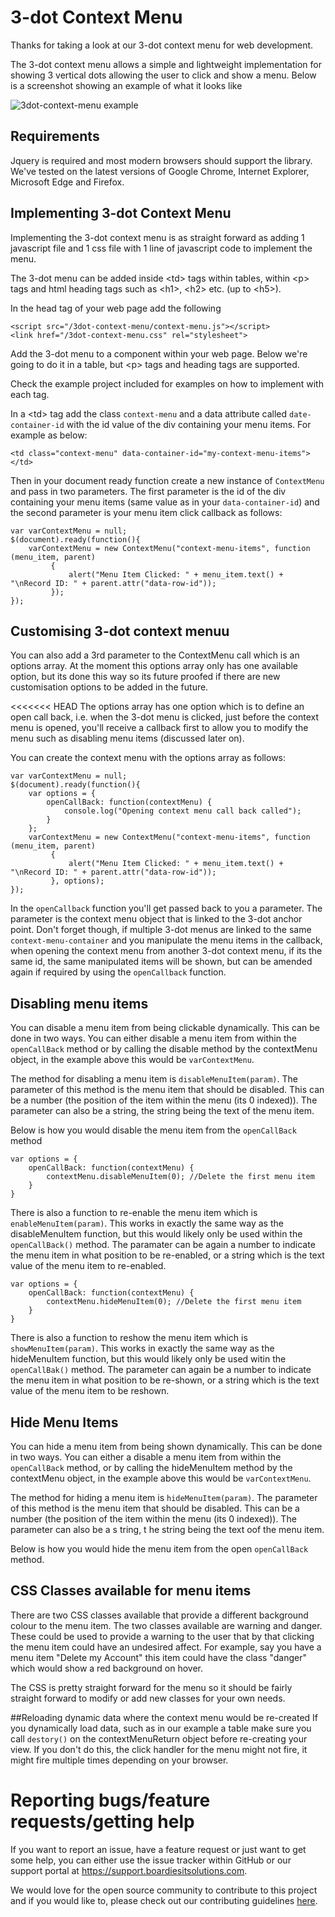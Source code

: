 # 3-dot Context Menu

Thanks for taking a look at our 3-dot context menu for web 
development. 

The 3-dot context menu allows a simple and lightweight
implementation for showing 3 vertical dots allowing the user
to click and show a menu. Below is a screenshot showing an example of what it looks like

![3dot-context-menu example](https://boardiesitsolutions.com/images/3dot-context-menu.png)

## Requirements
Jquery is required and most modern browsers should support
the library. We've tested on the latest versions of Google
Chrome, Internet Explorer, Microsoft Edge and Firefox. 

## Implementing 3-dot Context Menu
Implementing the 3-dot context menu is as straight forward
as adding 1 javascript file and 1 css file with 1 line
of javascript code to implement the menu. 

The 3-dot menu can be added inside &lt;td&gt; tags within 
tables, within &lt;p&gt; tags and html heading tags such as
&lt;h1&gt;, &lt;h2&gt; etc. (up to &lt;h5&gt;). 

In the head tag of your web page add the following

```
<script src="/3dot-context-menu/context-menu.js"></script>
<link href="/3dot-context-menu.css" rel="stylesheet">
```

Add the 3-dot menu to a component within your web page. Below
we're going to do it in a table, but &lt;p&gt; tags and 
heading tags are supported. 

Check the example project included for examples on how
to implement with each tag. 

In a &lt;td&gt; tag add the class `context-menu` and a data
attribute called `date-container-id` with the id value of
the div containing your menu items. For example as below:

```
<td class="context-menu" data-container-id="my-context-menu-items"></td>
```

Then in your document ready function create a new instance
of `ContextMenu` and pass in two parameters. The first parameter
is the id of the div containing your menu items (same value as
in your `data-container-id`) and the second parameter is your
menu item click callback as follows:

```
var varContextMenu = null;
$(document).ready(function(){
    varContextMenu = new ContextMenu("context-menu-items", function (menu_item, parent)
         {
             alert("Menu Item Clicked: " + menu_item.text() + "\nRecord ID: " + parent.attr("data-row-id"));
         });
});
```

## Customising 3-dot context menuu

You can also add a 3rd parameter to the ContextMenu call which is an
options array. At the moment this options array only has one available
option, but its done this way so its future proofed if there are new
customisation options to be added in the future. 

<<<<<<< HEAD
The options array has one option which is to define an open call back,
i.e. when the 3-dot menu is clicked, just before the context menu is
opened, you'll receive a callback first to allow you to modify the menu
such as disabling menu items (discussed later on). 

You can create the context menu with the options array as follows:

```
var varContextMenu = null;
$(document).ready(function(){
    var options = {
        openCallBack: function(contextMenu) {
            console.log("Opening context menu call back called");
        }
    };
    varContextMenu = new ContextMenu("context-menu-items", function (menu_item, parent)
         {
             alert("Menu Item Clicked: " + menu_item.text() + "\nRecord ID: " + parent.attr("data-row-id"));
         }, options);
});
```

In the `openCallback` function you'll get passed back to you a parameter.
The parameter is the context menu object that is linked to the 3-dot 
anchor point. Don't forget though, if multiple 3-dot menus are linked
to the same `context-menu-container` and you manipulate the menu items
in the callback, when opening the context menu from another 3-dot context
menu, if its the same id, the same manipulated items will be shown, but
can be amended again if required by using the `openCallback` function. 

## Disabling menu items
You can disable a menu item from being clickable dynamically. This 
can be done in two ways. You can either disable a menu item from within
the `openCallBack` method or by calling the disable method by 
the contextMenu object, in the example above this would be `varContextMenu`. 

The method for disabling a menu item is `disableMenuItem(param)`. The 
parameter of this method is the menu item that should be disabled. This 
can be a number (the position of the item within the menu (its 0 indexed)).
The parameter can also be a string, the string being the text of the menu
item. 

Below is how you would disable the menu item from the `openCallBack` 
method

```
var options = {
    openCallBack: function(contextMenu) {
        contextMenu.disableMenuItem(0); //Delete the first menu item
    }
}
```

There is also a function to re-enable the menu item which is 
`enableMenuItem(param)`. This works in exactly the same way as the 
disableMenuItem function, but this would likely only be used within
the `openCallBack()` method. The paramater can be again a number to 
indicate the menu item in what position to be re-enabled, or a string
which is the text value of the menu item to re-enabled. 

```
var options = {
    openCallBack: function(contextMenu) {
        contextMenu.hideMenuItem(0); //Delete the first menu item
    }
}
```

There is also a function to reshow the menu item which is `showMenuItem(param)`. This works in exactly the same way as the hideMenuItem function, but this would likely only be used witin the `openCallBak()` method. The parameter can again be a number to indicate the menu item in what position to be re-shown, or a string which is the text value of the menu item to be reshown. 

## Hide Menu Items
You can hide a menu item from being shown dynamically. This can be done in two ways. You can either a disable a menu item from within the `openCallBack` method, or by calling the hideMenuItem method by the contextMenu object, in the example above this would be `varContextMenu`. 

The method for hiding a menu item is `hideMenuItem(param)`. The parameter of this method is the menu item that should be disabled. This can be a number (the position of the item within the menu (its 0 indexed)). The parameter can also be a s tring, t he string being the text oof the menu item. 

Below is how you would hide the menu item from the open `openCallBack` method. 



## CSS Classes available for menu items
There are two CSS classes available that provide a different background
colour to the menu item. The two classes available are warning and danger. 
These could be used to provide a warning to the user that by that 
clicking the menu item could have an undesired affect. For example, 
say you have a menu item "Delete my Account" this item could have
the class "danger" which would show a red background on hover. 

The CSS is pretty straight forward for the menu so it should be
fairly straight forward to modify or add new classes for your own needs. 

##Reloading dynamic data where the context menu would be re-created
If you dynamically load data, such as in our example a table
make sure you call `destory()` on the contextMenuReturn object
before re-creating your view. If you don't do this, the click
handler for the menu might not fire, it might fire multiple
times depending on your browser.

# Reporting bugs/feature requests/getting help
If you want to report an issue, have a feature request
or just want to get some help, you can either use the issue
tracker within GitHub or our support portal at https://support.boardiesitsolutions.com.

We would love for the open source community to contribute to this project
and if you would like to, please check out our contributing guidelines
[here](CONTRIBUTE.md).  
 
